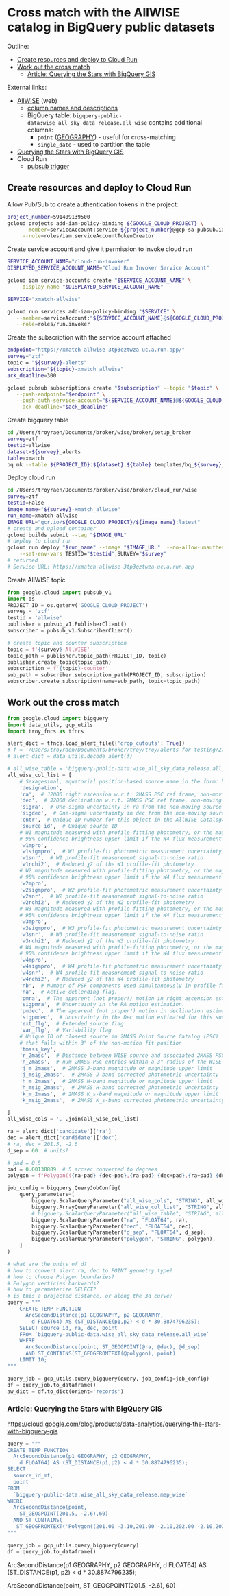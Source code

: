 # Cross match with the AllWISE catalog in BigQuery public datasets

Outline:
- [Create resources and deploy to Cloud Run](#create-resources-and-deploy-to-cloud-run)
- [Work out the cross match](#work-out-the-cross-match)
    - [Article: Querying the Stars with BigQuery GIS](#article-querying-the-stars-with-bigquery-gis)

External links:
- [AllWISE](https://wise2.ipac.caltech.edu/docs/release/allwise/) (web)
    - [column names and descriptions](https://wise2.ipac.caltech.edu/docs/release/allwise/expsup/sec2_1a.html)
    - BigQuery table: `bigquery-public-data:wise_all_sky_data_release.all_wise` contains additional columns:
        - `point` ([GEOGRAPHY](https://cloud.google.com/bigquery/docs/reference/standard-sql/data-types#geography_type)) - useful for cross-matching
        - `single_date` - used to partition the table
- [Querying the Stars with BigQuery GIS](https://cloud.google.com/blog/products/data-analytics/querying-the-stars-with-bigquery-gis) 
- Cloud Run
    - [pubsub trigger](https://cloud.google.com/run/docs/triggering/pubsub-push#command-line_1)


## Create resources and deploy to Cloud Run

Allow Pub/Sub to create authentication tokens in the project:

```bash
project_number=591409139500
gcloud projects add-iam-policy-binding ${GOOGLE_CLOUD_PROJECT} \
     --member=serviceAccount:service-${project_number}@gcp-sa-pubsub.iam.gserviceaccount.com \
     --role=roles/iam.serviceAccountTokenCreator
```

Create service account and give it permission to invoke cloud run

```bash
SERVICE_ACCOUNT_NAME="cloud-run-invoker"
DISPLAYED_SERVICE_ACCOUNT_NAME="Cloud Run Invoker Service Account"

gcloud iam service-accounts create "$SERVICE_ACCOUNT_NAME" \
   --display-name "$DISPLAYED_SERVICE_ACCOUNT_NAME"

SERVICE="xmatch-allwise"

gcloud run services add-iam-policy-binding "$SERVICE" \
   --member=serviceAccount:"${SERVICE_ACCOUNT_NAME}@${GOOGLE_CLOUD_PROJECT}.iam.gserviceaccount.com" \
   --role=roles/run.invoker
```

Create the subscription with the service account attached

```bash
endpoint="https://xmatch-allwise-3tp3qztwza-uc.a.run.app/"
survey="ztf"
topic = "${survey}-alerts"
subscription="${topic}-xmatch_allwise"
ack_deadline=300

gcloud pubsub subscriptions create "$subscription" --topic "$topic" \
   --push-endpoint="$endpoint" \
   --push-auth-service-account="${SERVICE_ACCOUNT_NAME}@${GOOGLE_CLOUD_PROJECT}.iam.gserviceaccount.com" \
   --ack-deadline="$ack_deadline"
```

Create bigquery table

```bash
cd /Users/troyraen/Documents/broker/wise/broker/setup_broker
survey=ztf
testid=allwise
dataset=${survey}_alerts
table=xmatch
bq mk --table ${PROJECT_ID}:${dataset}.${table} templates/bq_${survey}_${table}_schema.json
```

Deploy cloud run

```bash
cd /Users/troyraen/Documents/broker/wise/broker/cloud_run/wise
survey=ztf
testid=False
image_name="${survey}-xmatch_allwise"
run_name=xmatch-allwise
IMAGE_URL="gcr.io/${GOOGLE_CLOUD_PROJECT}/${image_name}:latest"
# create and upload container
gcloud builds submit --tag "$IMAGE_URL"
# deploy to cloud run
gcloud run deploy "$run_name" --image "$IMAGE_URL"  --no-allow-unauthenticated \
    --set-env-vars TESTID="$testid",SURVEY="$survey"
# returned
# Service URL: https://xmatch-allwise-3tp3qztwza-uc.a.run.app

```

Create AllWISE topic

```python
from google.cloud import pubsub_v1
import os
PROJECT_ID = os.getenv('GOOGLE_CLOUD_PROJECT')
survey = 'ztf'
testid = 'allwise'
publisher = pubsub_v1.PublisherClient()
subscriber = pubsub_v1.SubscriberClient()

# create topic and counter subscription
topic = f'{survey}-AllWISE'
topic_path = publisher.topic_path(PROJECT_ID, topic)
publisher.create_topic(topic_path)
subscription = f'{topic}-counter'
sub_path = subscriber.subscription_path(PROJECT_ID, subscription)
subscriber.create_subscription(name=sub_path, topic=topic_path)
```

## Work out the cross match

```python
from google.cloud import bigquery
import data_utils, gcp_utils
import troy_fncs as tfncs

alert_dict = tfncs.load_alert_file({'drop_cutouts': True})
# f = '/Users/troyraen/Documents/broker/troy/troy/alerts-for-testing/ZTF18aazyhkf.1704216964315015009.ztf_20210901_programid1.avro'
# alert_dict = data_utils.decode_alert(f)

# all_wise_table = 'bigquery-public-data:wise_all_sky_data_release.all_wise'
all_wise_col_list = [
    # Sexagesimal, equatorial position-based source name in the form: hhmmss.ss+ddmmss.s
    'designation',
    'ra',  # J2000 right ascension w.r.t. 2MASS PSC ref frame, non-moving src extraction
    'dec',  # J2000 declination w.r.t. 2MASS PSC ref frame, non-moving src extraction
    'sigra',  # One-sigma uncertainty in ra from the non-moving source extraction
    'sigdec',  # One-sigma uncertainty in dec from the non-moving source extraction
    'cntr',  # Unique ID number for this object in the AllWISE Catalog/Reject Table
    'source_id',  # Unique source ID
    # W1 magnitude measured with profile-fitting photometry, or the magnitude of the
    # 95% confidence brightness upper limit if the W4 flux measurement has SNR<2
    'w1mpro',
    'w1sigmpro',  # W1 profile-fit photometric measurement uncertainty in mag units
    'w1snr',  # W1 profile-fit measurement signal-to-noise ratio
    'w1rchi2',  # Reduced χ2 of the W1 profile-fit photometry
    # W2 magnitude measured with profile-fitting photometry, or the magnitude of the
    # 95% confidence brightness upper limit if the W4 flux measurement has SNR<2
    'w2mpro',
    'w2sigmpro',  # W2 profile-fit photometric measurement uncertainty in mag units
    'w2snr',  # W2 profile-fit measurement signal-to-noise ratio
    'w2rchi2',  # Reduced χ2 of the W2 profile-fit photometry
    # W3 magnitude measured with profile-fitting photometry, or the magnitude of the
    # 95% confidence brightness upper limit if the W4 flux measurement has SNR<2
    'w3mpro',
    'w3sigmpro',  # W3 profile-fit photometric measurement uncertainty in mag units
    'w3snr',  # W3 profile-fit measurement signal-to-noise ratio
    'w3rchi2',  # Reduced χ2 of the W3 profile-fit photometry
    # W4 magnitude measured with profile-fitting photometry, or the magnitude of the
    # 95% confidence brightness upper limit if the W4 flux measurement has SNR<2
    'w4mpro',
    'w4sigmpro',  # W4 profile-fit photometric measurement uncertainty in mag units
    'w4snr',  # W4 profile-fit measurement signal-to-noise ratio
    'w4rchi2',  # Reduced χ2 of the W4 profile-fit photometry
    'nb',  # Number of PSF components used simultaneously in profile-fitting this source
    'na',  # Active deblending flag.
    'pmra',  # The apparent (not proper!) motion in right ascension estimated for source
    'sigpmra',  # Uncertainty in the RA motion estimation.
    'pmdec',  # The apparent (not proper!) motion in declination estimated for source
    'sigpmdec',  # Uncertainty in the Dec motion estimated for this source
    'ext_flg',  # Extended source flag
    'var_flg',  # Variability flag
    # Unique ID of closest source in 2MASS Point Source Catalog (PSC)
    # that falls within 3" of the non-motion fit position
    'tmass_key',
    'r_2mass',  # Distance between WISE source and associated 2MASS PSC source
    'n_2mass',  # num 2MASS PSC entries within a 3" radius of the WISE source position
    'j_m_2mass',  # 2MASS J-band magnitude or magnitude upper limit
    'j_msig_2mass',  # 2MASS J-band corrected photometric uncertainty
    'h_m_2mass',  # 2MASS H-band magnitude or magnitude upper limit
    'h_msig_2mass',  # 2MASS H-band corrected photometric uncertainty
    'k_m_2mass',  # 2MASS K_s-band magnitude or magnitude upper limit
    'k_msig_2mass',  # 2MASS K_s-band corrected photometric uncertainty

]
all_wise_cols = ','.join(all_wise_col_list)

ra = alert_dict['candidate']['ra']
dec = alert_dict['candidate']['dec']
# ra, dec = 201.5, -2.6
d_sep = 60  # units?

# pad = 0.5
pad = 0.00138889  # 5 arcsec converted to degrees
polygon = f"Polygon(({ra-pad} {dec-pad},{ra-pad} {dec+pad},{ra+pad} {dec+pad},{ra+pad} {dec-pad}, {ra-pad} {dec-pad}))"

job_config = bigquery.QueryJobConfig(
    query_parameters=[
        bigquery.ScalarQueryParameter("all_wise_cols", "STRING", all_wise_cols),
        bigquery.ArrayQueryParameter("all_wise_col_list", "STRING", all_wise_col_list),
        # bigquery.ScalarQueryParameter("all_wise_table", "STRING", all_wise_table),
        bigquery.ScalarQueryParameter("ra", "FLOAT64", ra),
        bigquery.ScalarQueryParameter("dec", "FLOAT64", dec),
        bigquery.ScalarQueryParameter("d_sep", "FLOAT64", d_sep),
        bigquery.ScalarQueryParameter("polygon", "STRING", polygon),
    ]
)

# what are the units of d?
# how to convert alert ra, dec to POINT geometry type?
# how to choose Polygon boundaries?
# Polygon verticies backwards?
# how to parameterize SELECT?
# is this a projected distance, or along the 3d curve?
query = """
    CREATE TEMP FUNCTION
      ArcSecondDistance(p1 GEOGRAPHY, p2 GEOGRAPHY,
        d FLOAT64) AS (ST_DISTANCE(p1,p2) < d * 30.8874796235);
    SELECT source_id, ra, dec, point
    FROM `bigquery-public-data.wise_all_sky_data_release.all_wise`
    WHERE
      ArcSecondDistance(point, ST_GEOGPOINT(@ra, @dec), @d_sep)
      AND ST_CONTAINS(ST_GEOGFROMTEXT(@polygon), point)
    LIMIT 10;
"""

query_job = gcp_utils.query_bigquery(query, job_config=job_config)
df = query_job.to_dataframe()
aw_dict = df.to_dict(orient='records')

```

### Article: Querying the Stars with BigQuery GIS

https://cloud.google.com/blog/products/data-analytics/querying-the-stars-with-bigquery-gis

```python
query = """
CREATE TEMP FUNCTION
  ArcSecondDistance(p1 GEOGRAPHY, p2 GEOGRAPHY,
    d FLOAT64) AS (ST_DISTANCE(p1,p2) < d * 30.8874796235);
SELECT
  source_id_mf,
  point
FROM
  `bigquery-public-data.wise_all_sky_data_release.mep_wise`
WHERE
  ArcSecondDistance(point,
    ST_GEOGPOINT(201.5, -2.6),60)
  AND ST_CONTAINS(
   ST_GEOGFROMTEXT('Polygon((201.00 -3.10,201.00 -2.10,202.00 -2.10,202.00 -3.10, 201.00 -3.10))'),point)
"""

query_job = gcp_utils.query_bigquery(query)
df = query_job.to_dataframe()

```

ArcSecondDistance(p1 GEOGRAPHY, p2 GEOGRAPHY, d FLOAT64)
    AS (ST_DISTANCE(p1, p2) < d * 30.8874796235);

ArcSecondDistance(point, ST_GEOGPOINT(201.5, -2.6), 60)
